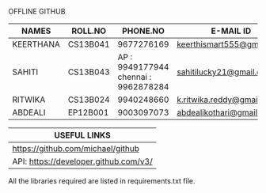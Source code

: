 OFFLINE GITHUB

|   NAMES            |    ROLL.NO      |     PHONE.NO     |     E-MAIL ID	                  |  
|--------------------|-----------------|------------------|---------------------------------|
|   KEERTHANA	       |    CS13B041     |     9677276169   |     keerthismart555@gmail.com   |
|   SAHITI	         |    CS13B043     |AP : 9949177944 chennai : 9962878284   |     sahitilucky21@gmail.com     |
|   RITWIKA          |    CS13B024     |     9940248660   |     k.ritwika.reddy@gmail.com   |
|   ABDEALI          |    EP12B001     |     9003097073   |     abdealikothari@gmail.com    |


|           USEFUL LINKS                   |  
|------------------------------------------|           
| https://github.com/michael/github        |
| API: https://developer.github.com/v3/    |

All the libraries required are listed in requirements.txt file. 

